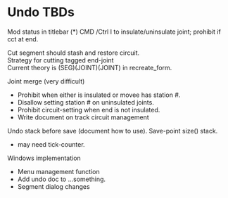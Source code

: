 # Undo TBDs

Mod status in titlebar (*)
CMD /Ctrl I to insulate/uninsulate joint; prohibit if cct at end.

Cut segment should stash and restore circuit.  
Strategy for cutting tagged end-joint  
  Current theory is (SEG)(JOINT)(JOINT) in recreate_form.

Joint merge (very difficult)  
- Prohibit when either is insulated or movee has station #.  
- Disallow setting station # on uninsulated joints.
- Prohibit circuit-setting when end is not insulated.  
- Write document on track circuit management

Undo stack before save (document how to use).  Save-point size() stack.
- may need tick-counter.

Windows implementation  
- Menu management function 
- Add undo doc to ...something.
- Segment dialog changes
